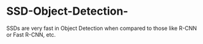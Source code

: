 # SSD-Object-Detection-
SSDs are very fast in Object Detection when compared to those like R-CNN or Fast R-CNN, etc.
